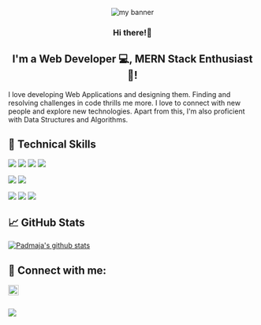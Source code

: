 <p align="center">
<img src="https://github.com/pbuggaveeti28/pbuggaveeti28/assets/59131010/945aee16-96cc-4761-9024-df125b80cccb" alt="my banner">
</p>

<h3 align="center">
Hi there!👋
</h3>

<h2 align="center">
I'm a Web Developer 💻, MERN Stack Enthusiast 🎯!
</h2> 

I love developing Web Applications and designing them. Finding and resolving challenges in code thrills me more. I love to connect with new people and explore new technologies. Apart from this, I'm also proficient with Data Structures and Algorithms. 
</br>

## 💼 Technical Skills

![](https://img.shields.io/badge/Code-React-informational?style=flat&logo=react&color=61DAFB)
![](https://img.shields.io/badge/Code-JavaScript-informational?style=flat&logo=JavaScript&color=F7DF1E)
![](https://img.shields.io/badge/Code-HTML5-informational?style=flat&logo=HTML5&color=E34F26)
![](https://img.shields.io/badge/Code-Java-informational?style=flat&logo=Java&color=F89820)
<!--![](https://img.shields.io/badge/Code-TypeScript-informational?style=flat&logo=TypeScript&color=008DDA)-->



![](https://img.shields.io/badge/Style-Bootstrap-informational?style=flat&logo=Bootstrap&color=7952B3)
![](https://img.shields.io/badge/Style-CSS3-informational?style=flat&logo=CSS3&color=1572B6)


![](https://img.shields.io/badge/Tools-VisualStudio-informational?style=flat&logo=visualstudio&color=008DDA)
![](https://img.shields.io/badge/Tools-Netlify-informational?style=flat&logo=netlify&color=00C7B7)
![](https://img.shields.io/badge/Tools-GitHub-informational?style=flat&logo=GitHub&color=181717)


## 📈 GitHub Stats 

[![Padmaja's github stats](https://github-readme-stats.vercel.app/api?username=pbuggaveeti28&show_icons=true&hide_border=false&title_color=ff652f&icon_color=FFE400&bg_color=09131B&text_color=ffffff&border_color=0c1a25)](https://github.com/pbuggaveeti28)

<!--[![Top Langs](https://github-readme-stats.vercel.app/api/top-langs/?username=pbuggaveeti28&layout=compact)](https://github.com/pbuggaveeti28)-->


## 🤝 Connect with me:

<a href="https://www.linkedin.com/in/padmaja-buggaveeti/"><img align="left" src="https://raw.githubusercontent.com/yushi1007/yushi1007/main/images/linkedin.svg" alt="Yu Shi | LinkedIn" width="21px"/></a>

</br>
</br>

![](https://komarev.com/ghpvc/?username=pbuggaveeti28&style=flat-square)

